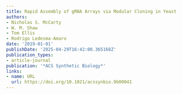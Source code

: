 ```yaml
---
title: Rapid Assembly of gRNA Arrays via Modular Cloning in Yeast
authors:
- Nicholas S. McCarty
- W. M. Shaw
- Tom Ellis
- Rodrigo Ledesma‐Amaro
date: '2019-01-01'
publishDate: '2025-04-29T16:42:00.365168Z'
publication_types:
- article-journal
publication: '*ACS Synthetic Biology*'
links:
- name: URL
  url: https://doi.org/10.1021/acssynbio.9b00041
---
```

